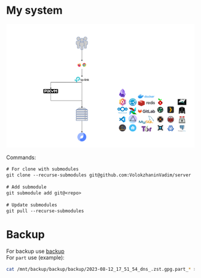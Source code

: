 # My system
![system.svg](./img/system.svg)

Commands:

```
# For clone with submodules
git clone --recurse-submodules git@github.com:VolokzhaninVadim/server

# Add submodule
git submodule add git@<repo>

# Update submodules
git pull --recurse-submodules
```
# Backup
For backup use [backup](./backup)<br>
For `part` use (example):
```bash
cat /mnt/backup/backup/backup/2023-08-12_17_51_54_dns_.zst.gpg.part_* > /mnt/backup/backup/backup/2023-08-12_17_51_54_dns_.zst.gpg
```